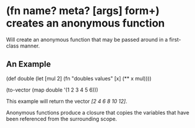 # (fn name? meta? [args] form+) creates an anonymous function
Will create an anonymous function that may be passed around in a first-class manner.

## An Example

  (def double
    (let [mul 2]
      (fn "doubles values" [x] (** x mul))))

  (to-vector
    (map double '(1 2 3 4 5 6)))

This example will return the vector _[2 4 6 8 10 12]_.

Anonymous functions produce a closure that copies the variables that have been referenced from the surrounding scope.
